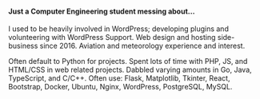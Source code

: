 #### Just a Computer Engineering student messing about... 

I used to be heavily involved in WordPress; developing plugins and volunteering with WordPress Support. Web design and hosting side-business since 2016. Aviation and meteorology experience and interest.

Often default to Python for projects. Spent lots of time with PHP, JS, and HTML/CSS in web related projects. Dabbled varying amounts in Go, Java, TypeScript, and C/C++. Often use: Flask, Matplotlib, Tkinter, React, Bootstrap, Docker, Ubuntu, Nginx, WordPress, PostgreSQL, MySQL.

<!--
![stats](https://github-readme-stats.vercel.app/api?username=mpsparrow&show_icons=true&theme=radical)
![languages](https://github-readme-stats.vercel.app/api/top-langs/?username=mpsparrow&layout=compact&theme=radical)
-->
